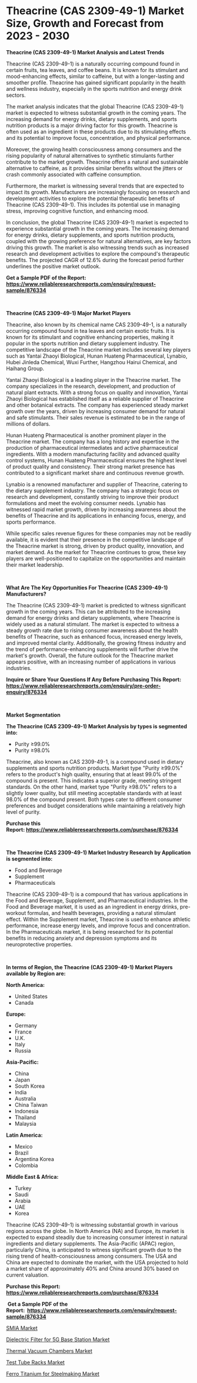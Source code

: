<p><h1>Theacrine (CAS 2309-49-1) Market Size, Growth and Forecast from 2023 - 2030</h1></p><p><strong>Theacrine (CAS 2309-49-1) Market Analysis and Latest Trends</strong></p>
<p><p>Theacrine (CAS 2309-49-1) is a naturally occurring compound found in certain fruits, tea leaves, and coffee beans. It is known for its stimulant and mood-enhancing effects, similar to caffeine, but with a longer-lasting and smoother profile. Theacrine has gained significant popularity in the health and wellness industry, especially in the sports nutrition and energy drink sectors.</p><p>The market analysis indicates that the global Theacrine (CAS 2309-49-1) market is expected to witness substantial growth in the coming years. The increasing demand for energy drinks, dietary supplements, and sports nutrition products is a major driving factor for this growth. Theacrine is often used as an ingredient in these products due to its stimulating effects and its potential to improve focus, concentration, and physical performance.</p><p>Moreover, the growing health consciousness among consumers and the rising popularity of natural alternatives to synthetic stimulants further contribute to the market growth. Theacrine offers a natural and sustainable alternative to caffeine, as it provides similar benefits without the jitters or crash commonly associated with caffeine consumption.</p><p>Furthermore, the market is witnessing several trends that are expected to impact its growth. Manufacturers are increasingly focusing on research and development activities to explore the potential therapeutic benefits of Theacrine (CAS 2309-49-1). This includes its potential use in managing stress, improving cognitive function, and enhancing mood.</p><p>In conclusion, the global Theacrine (CAS 2309-49-1) market is expected to experience substantial growth in the coming years. The increasing demand for energy drinks, dietary supplements, and sports nutrition products, coupled with the growing preference for natural alternatives, are key factors driving this growth. The market is also witnessing trends such as increased research and development activities to explore the compound's therapeutic benefits. The projected CAGR of 12.6% during the forecast period further underlines the positive market outlook.</p></p>
<p><strong>Get a Sample PDF of the Report:&nbsp; <a href="https://www.reliableresearchreports.com/enquiry/request-sample/876334">https://www.reliableresearchreports.com/enquiry/request-sample/876334</a></strong></p>
<p>&nbsp;</p>
<p><strong>Theacrine (CAS 2309-49-1) Major Market Players</strong></p>
<p><p>Theacrine, also known by its chemical name CAS 2309-49-1, is a naturally occurring compound found in tea leaves and certain exotic fruits. It is known for its stimulant and cognitive enhancing properties, making it popular in the sports nutrition and dietary supplement industry. The competitive landscape of the Theacrine market includes several key players such as Yantai Zhaoyi Biological, Hunan Huateng Pharmaceutical, Lynabio, Hubei Jinleda Chemical, Wuxi Further, Hangzhou Hairui Chemical, and Haihang Group.</p><p>Yantai Zhaoyi Biological is a leading player in the Theacrine market. The company specializes in the research, development, and production of natural plant extracts. With a strong focus on quality and innovation, Yantai Zhaoyi Biological has established itself as a reliable supplier of Theacrine and other botanical extracts. The company has experienced steady market growth over the years, driven by increasing consumer demand for natural and safe stimulants. Their sales revenue is estimated to be in the range of millions of dollars.</p><p>Hunan Huateng Pharmaceutical is another prominent player in the Theacrine market. The company has a long history and expertise in the production of pharmaceutical intermediates and active pharmaceutical ingredients. With a modern manufacturing facility and advanced quality control systems, Hunan Huateng Pharmaceutical ensures the highest level of product quality and consistency. Their strong market presence has contributed to a significant market share and continuous revenue growth.</p><p>Lynabio is a renowned manufacturer and supplier of Theacrine, catering to the dietary supplement industry. The company has a strategic focus on research and development, constantly striving to improve their product formulations and meet the evolving consumer needs. Lynabio has witnessed rapid market growth, driven by increasing awareness about the benefits of Theacrine and its applications in enhancing focus, energy, and sports performance.</p><p>While specific sales revenue figures for these companies may not be readily available, it is evident that their presence in the competitive landscape of the Theacrine market is strong, driven by product quality, innovation, and market demand. As the market for Theacrine continues to grow, these key players are well-positioned to capitalize on the opportunities and maintain their market leadership.</p></p>
<p>&nbsp;</p>
<p><strong>What Are The Key Opportunities For Theacrine (CAS 2309-49-1) Manufacturers?</strong></p>
<p><p>The Theacrine (CAS 2309-49-1) market is predicted to witness significant growth in the coming years. This can be attributed to the increasing demand for energy drinks and dietary supplements, where Theacrine is widely used as a natural stimulant. The market is expected to witness a steady growth rate due to rising consumer awareness about the health benefits of Theacrine, such as enhanced focus, increased energy levels, and improved mental clarity. Additionally, the growing fitness industry and the trend of performance-enhancing supplements will further drive the market's growth. Overall, the future outlook for the Theacrine market appears positive, with an increasing number of applications in various industries.</p></p>
<p><strong>Inquire or Share Your Questions If Any Before Purchasing This Report: <a href="https://www.reliableresearchreports.com/enquiry/pre-order-enquiry/876334">https://www.reliableresearchreports.com/enquiry/pre-order-enquiry/876334</a></strong></p>
<p>&nbsp;</p>
<p><strong>Market Segmentation</strong></p>
<p><strong>The Theacrine (CAS 2309-49-1) Market Analysis by types is segmented into:</strong></p>
<p><ul><li>Purity ≥99.0%</li><li>Purity ≥98.0%</li></ul></p>
<p><p>Theacrine, also known as CAS 2309-49-1, is a compound used in dietary supplements and sports nutrition products. Market type "Purity ≥99.0%" refers to the product's high quality, ensuring that at least 99.0% of the compound is present. This indicates a superior grade, meeting stringent standards. On the other hand, market type "Purity ≥98.0%" refers to a slightly lower quality, but still meeting acceptable standards with at least 98.0% of the compound present. Both types cater to different consumer preferences and budget considerations while maintaining a relatively high level of purity.</p></p>
<p><strong>Purchase this Report:&nbsp;<a href="https://www.reliableresearchreports.com/purchase/876334">https://www.reliableresearchreports.com/purchase/876334</a></strong></p>
<p>&nbsp;</p>
<p><strong>The Theacrine (CAS 2309-49-1) Market Industry Research by Application is segmented into:</strong></p>
<p><ul><li>Food and Beverage</li><li>Supplement</li><li>Pharmaceuticals</li></ul></p>
<p><p>Theacrine (CAS 2309-49-1) is a compound that has various applications in the Food and Beverage, Supplement, and Pharmaceutical industries. In the Food and Beverage market, it is used as an ingredient in energy drinks, pre-workout formulas, and health beverages, providing a natural stimulant effect. Within the Supplement market, Theacrine is used to enhance athletic performance, increase energy levels, and improve focus and concentration. In the Pharmaceuticals market, it is being researched for its potential benefits in reducing anxiety and depression symptoms and its neuroprotective properties.</p></p>
<p>&nbsp;</p>
<p><strong>In terms of Region, the Theacrine (CAS 2309-49-1) Market Players available by Region are:</strong></p>
<p>
    <p> <strong> North America: </strong>
        <ul>
            <li>United States</li>
            <li>Canada</li>
        </ul>
        </p> 
    <p> <strong> Europe: </strong>
        <ul>
            <li>Germany</li>
            <li>France</li>
            <li>U.K.</li>
            <li>Italy</li>
            <li>Russia</li>
        </ul>
        </p> 
    <p> <strong> Asia-Pacific: </strong>
        <ul>
            <li>China</li>
            <li>Japan</li>
            <li>South Korea</li>
            <li>India</li>
            <li>Australia</li>
            <li>China Taiwan</li>
            <li>Indonesia</li>
            <li>Thailand</li>
            <li>Malaysia</li>
        </ul>
        </p> 
    <p> <strong> Latin America: </strong>
        <ul>
            <li>Mexico</li>
            <li>Brazil</li>
            <li>Argentina Korea</li>
            <li>Colombia</li>
        </ul>
        </p> 
    <p> <strong> Middle East & Africa: </strong>
        <ul>
            <li>Turkey</li>
            <li>Saudi</li>
            <li>Arabia</li>
            <li>UAE</li>
            <li>Korea</li>
        </ul>
    </p>
    </p>
<p><p>Theacrine (CAS 2309-49-1) is witnessing substantial growth in various regions across the globe. In North America (NA) and Europe, its market is expected to expand steadily due to increasing consumer interest in natural ingredients and dietary supplements. The Asia-Pacific (APAC) region, particularly China, is anticipated to witness significant growth due to the rising trend of health-consciousness among consumers. The USA and China are expected to dominate the market, with the USA projected to hold a market share of approximately 40% and China around 30% based on current valuation.</p></p>
<p><strong>Purchase this Report: <a href="https://www.reliableresearchreports.com/purchase/876334">https://www.reliableresearchreports.com/purchase/876334</a></strong></p>
<p>&nbsp;<strong>Get a Sample PDF of the Report:&nbsp;&nbsp;<a href="https://www.reliableresearchreports.com/enquiry/request-sample/876334">https://www.reliableresearchreports.com/enquiry/request-sample/876334</a></strong></p>
<p><strong></strong></p>
<p><p><a href="https://www.reportprime.com/smia-r454">SMIA Market</a></p><p><a href="https://issuu.com/reportprime-2/docs/dielectric-filter-for-5g-base-station-market-size-?fr=xKAE9_zU1NQ">Dielectric Filter for 5G Base Station Market</a></p><p><a href="https://www.reportprime.com/thermal-vacuum-chambers-r7519">Thermal Vacuum Chambers Market</a></p><p><a href="https://github.com/NorbertYates/Market-Research-Report-List-1/blob/main/test-tube-racks-market.md">Test Tube Racks Market</a></p><p><a href="https://medium.com/@shiv151299/ferro-titanium-for-steelmaking-market-size-growth-forecast-2023-2030-173c92f12e43">Ferro Titanium for Steelmaking Market</a></p></p>